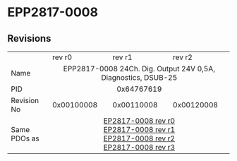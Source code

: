 # EPP2817-0008

## Revisions
<table>
<tr>
<td></td>
<td>rev r0</td>
<td>rev r1</td>
<td>rev r2</td>
</tr>
<tr>
<td>Name</td>
<td colspan=3 align="center">EPP2817-0008 24Ch. Dig. Output 24V 0,5A, Diagnostics, DSUB-25</td>
</tr>
<tr>
<td>PID</td>
<td colspan=3 align="center">0x64767619</td>
</tr>
<tr>
<td>Revision No</td>
<td>0x00100008</td>
<td>0x00110008</td>
<td>0x00120008</td>
</tr>
<tr>
<td>Same PDOs as</td>
<td colspan=3 align="center"><a href="EP2817-0008.md">EP2817-0008 rev r0</a><br/><a href="EP2817-0008.md">EP2817-0008 rev r1</a><br/><a href="EP2817-0008.md">EP2817-0008 rev r2</a><br/><a href="EP2817-0008.md">EP2817-0008 rev r3</a></td>
</tr>
</table>

